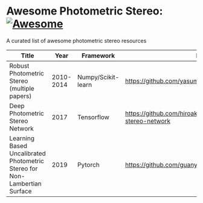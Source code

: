 # Awesome Photometric Stereo: [![Awesome](https://awesome.re/badge-flat.svg)](https://awesome.re)

A curated list of awesome photometric stereo resources

|Title|Year|Framework|Link|
|-----|----|---------|----|
|Robust Photometric Stereo (multiple papers)|2010-2014|Numpy/Scikit-learn|https://github.com/yasumat/RobustPhotometricStereo|
|Deep Photometric Stereo Network|2017|Tensorflow|https://github.com/hiroaki-santo/deep-photometric-stereo-network|
|Learning Based Uncalibrated Photometric Stereo for Non-Lambertian Surface|2019|Pytorch|https://github.com/guanyingc/SDPS-Net|
